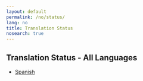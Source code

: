 ```yaml
---
layout: default
permalink: /no/status/
lang: no
title: Translation Status
nosearch: true
---
```


## Translation Status - All Languages

- [Spanish]({{site.baseurl}}/es/status/)
